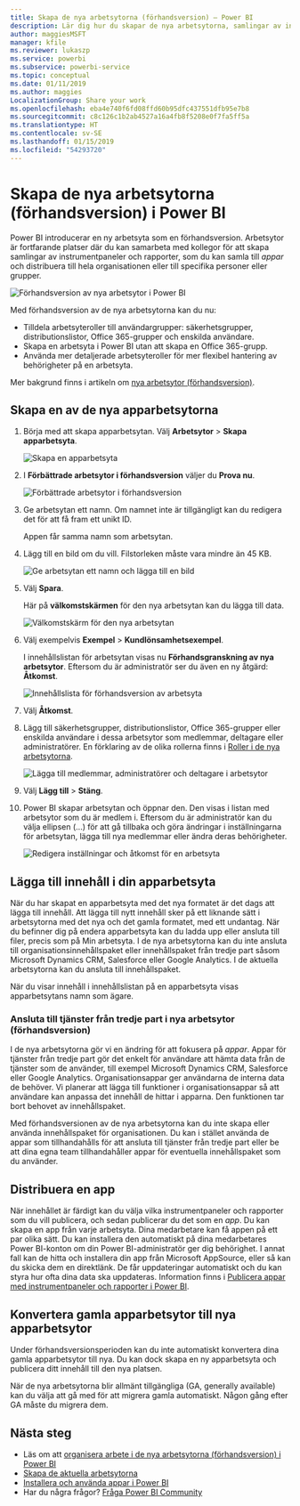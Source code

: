 ```yaml
---
title: Skapa de nya arbetsytorna (förhandsversion) – Power BI
description: Lär dig hur du skapar de nya arbetsytorna, samlingar av instrumentpaneler och rapporter som skapats för att förse din organisation med statistik.
author: maggiesMSFT
manager: kfile
ms.reviewer: lukaszp
ms.service: powerbi
ms.subservice: powerbi-service
ms.topic: conceptual
ms.date: 01/11/2019
ms.author: maggies
LocalizationGroup: Share your work
ms.openlocfilehash: eba4e740f6fd08ffd60b95dfc437551dfb95e7b8
ms.sourcegitcommit: c8c126c1b2ab4527a16a4fb8f5208e0f7fa5ff5a
ms.translationtype: HT
ms.contentlocale: sv-SE
ms.lasthandoff: 01/15/2019
ms.locfileid: "54293720"
---
```

# <a name="create-the-new-workspaces-preview-in-power-bi"></a>Skapa de nya arbetsytorna (förhandsversion) i Power BI

Power BI introducerar en ny arbetsyta som en förhandsversion. Arbetsytor är fortfarande platser där du kan samarbeta med kollegor för att skapa samlingar av instrumentpaneler och rapporter, som du kan samla till *appar* och distribuera till hela organisationen eller till specifika personer eller grupper. 

![Förhandsversion av nya arbetsytor i Power BI](media/service-create-the-new-workspaces/power-bi-new-workspaces-preview.png)

Med förhandsversion av de nya arbetsytorna kan du nu:

- Tilldela arbetsyteroller till användargrupper: säkerhetsgrupper, distributionslistor, Office 365-grupper och enskilda användare.
- Skapa en arbetsyta i Power BI utan att skapa en Office 365-grupp.
- Använda mer detaljerade arbetsyteroller för mer flexibel hantering av behörigheter på en arbetsyta.

Mer bakgrund finns i artikeln om [nya arbetsytor (förhandsversion)](service-new-workspaces.md).

## <a name="create-one-of-the-new-app-workspaces"></a>Skapa en av de nya apparbetsytorna

1. Börja med att skapa apparbetsytan. Välj **Arbetsytor** > **Skapa apparbetsyta**.
   
     ![Skapa en apparbetsyta](media/service-create-the-new-workspaces/power-bi-create-app-workspace.png)

2. I **Förbättrade arbetsytor i förhandsversion** väljer du **Prova nu**.
   
     ![Förbättrade arbetsytor i förhandsversion](media/service-create-the-new-workspaces/power-bi-preview-improved-workspaces.png)

2. Ge arbetsytan ett namn. Om namnet inte är tillgängligt kan du redigera det för att få fram ett unikt ID.
   
     Appen får samma namn som arbetsytan.
   
1. Lägg till en bild om du vill. Filstorleken måste vara mindre än 45 KB.
 
    ![Ge arbetsytan ett namn och lägga till en bild](media/service-create-the-new-workspaces/power-bi-name-workspace.png)

1. Välj **Spara**.

    Här på **välkomstskärmen** för den nya arbetsytan kan du lägga till data. 

    ![Välkomstskärm för den nya arbetsytan](media/service-create-the-new-workspaces/power-bi-workspace-welcome-screen.png)

1. Välj exempelvis **Exempel** > **Kundlönsamhetsexempel**.

    I innehållslistan för arbetsytan visas nu **Förhandsgranskning av nya arbetsytor**. Eftersom du är administratör ser du även en ny åtgärd: **Åtkomst**.

    ![Innehållslista för förhandsversion av arbetsyta](media/service-create-the-new-workspaces/power-bi-workspaces-preview-content-list.png)

1. Välj **Åtkomst**.

1. Lägg till säkerhetsgrupper, distributionslistor, Office 365-grupper eller enskilda användare i dessa arbetsytor som medlemmar, deltagare eller administratörer. En förklaring av de olika rollerna finns i [Roller i de nya arbetsytorna](service-new-workspaces.md#roles-in-the-new-workspaces).

    ![Lägga till medlemmar, administratörer och deltagare i arbetsytor](media/service-create-the-new-workspaces/power-bi-access-add-members.png)

9. Välj **Lägg till** > **Stäng**.

1. Power BI skapar arbetsytan och öppnar den. Den visas i listan med arbetsytor som du är medlem i. Eftersom du är administratör kan du välja ellipsen (...) för att gå tillbaka och göra ändringar i inställningarna för arbetsytan, lägga till nya medlemmar eller ändra deras behörigheter.

     ![Redigera inställningar och åtkomst för en arbetsyta](media/service-create-the-new-workspaces/power-bi-edit-workspace.png)

## <a name="add-content-to-your-app-workspace"></a>Lägga till innehåll i din apparbetsyta

När du har skapat en apparbetsyta med det nya formatet är det dags att lägga till innehåll. Att lägga till nytt innehåll sker på ett liknande sätt i arbetsytorna med det nya och det gamla formatet, med ett undantag. När du befinner dig på endera apparbetsyta kan du ladda upp eller ansluta till filer, precis som på Min arbetsyta. I de nya arbetsytorna kan du inte ansluta till organisationsinnehållspaket eller innehållspaket från tredje part såsom Microsoft Dynamics CRM, Salesforce eller Google Analytics. I de aktuella arbetsytorna kan du ansluta till innehållspaket.

När du visar innehåll i innehållslistan på en apparbetsyta visas apparbetsytans namn som ägare.

### <a name="connecting-to-third-party-services-in-new-workspaces-preview"></a>Ansluta till tjänster från tredje part i nya arbetsytor (förhandsversion)

I de nya arbetsytorna gör vi en ändring för att fokusera på *appar*. Appar för tjänster från tredje part gör det enkelt för användare att hämta data från de tjänster som de använder, till exempel Microsoft Dynamics CRM, Salesforce eller Google Analytics.
Organisationsappar ger användarna de interna data de behöver. Vi planerar att lägga till funktioner i organisationsappar så att användare kan anpassa det innehåll de hittar i apparna. Den funktionen tar bort behovet av innehållspaket. 

Med förhandsversionen av de nya arbetsytorna kan du inte skapa eller använda innehållspaket för organisationen. Du kan i stället använda de appar som tillhandahålls för att ansluta till tjänster från tredje part eller be att dina egna team tillhandahåller appar för eventuella innehållspaket som du använder. 

## <a name="distribute-an-app"></a>Distribuera en app

När innehållet är färdigt kan du välja vilka instrumentpaneler och rapporter som du vill publicera, och sedan publicerar du det som en *app*. Du kan skapa en app från varje arbetsyta. Dina medarbetare kan få appen på ett par olika sätt. Du kan installera den automatiskt på dina medarbetares Power BI-konton om din Power BI-administratör ger dig behörighet. I annat fall kan de hitta och installera din app från Microsoft AppSource, eller så kan du skicka dem en direktlänk. De får uppdateringar automatiskt och du kan styra hur ofta dina data ska uppdateras. Information finns i [Publicera appar med instrumentpaneler och rapporter i Power BI](service-create-distribute-apps.md).

## <a name="convert-old-app-workspaces-to-new-app-workspaces"></a>Konvertera gamla apparbetsytor till nya apparbetsytor

Under förhandsversionsperioden kan du inte automatiskt konvertera dina gamla apparbetsytor till nya. Du kan dock skapa en ny apparbetsyta och publicera ditt innehåll till den nya platsen. 

När de nya arbetsytorna blir allmänt tillgängliga (GA, generally available) kan du välja att gå med för att migrera gamla automatiskt. Någon gång efter GA måste du migrera dem.

## <a name="next-steps"></a>Nästa steg
* Läs om att [organisera arbete i de nya arbetsytorna (förhandsversion) i Power BI](service-new-workspaces.md)
* [Skapa de aktuella arbetsytorna](service-create-workspaces.md)
* [Installera och använda appar i Power BI](service-create-distribute-apps.md)
* Har du några frågor? [Fråga Power BI Community](http://community.powerbi.com/)
